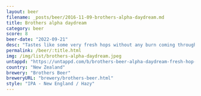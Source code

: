 ```yaml
---
layout: beer
filename: _posts/beer/2016-11-09-brothers-alpha-daydream.md
title: Brothers alpha daydream
category: beer
score: 8
beer-date: "2022-09-21"
desc: "Tastes like some very fresh hops without any burn coming through"
permalink: /beer/:title.html
img: /img/list/brothers-alpha-daydream.jpeg
untappd: "https://untappd.com/b/brothers-beer-alpha-daydream-fresh-hop-hazy-ipa/4785039"
country: "New Zealand"
brewery: "Brothers Beer"
breweryURL: "brewery/brothers-beer.html"
style: "IPA - New England / Hazy"
---
```

